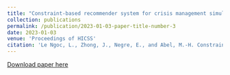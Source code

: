 ```yaml
---
title: "Constraint-based recommender system for crisis management simulations"
collection: publications
permalink: /publication/2023-01-03-paper-title-number-3
date: 2023-01-03
venue: 'Proceedings of HICSS'
citation: 'Le Ngoc, L., Zhong, J., Negre, E., and Abel, M.-H. Constraint-based recommender system for crisis management simulations. In The 56th Hawaii International Conference on System Sciences, pages 1778–1789.'
---
```


[Download paper here](https://www.researchgate.net/publication/371375932_Constraint-based_recommender_system_for_crisis_management_simulations)


